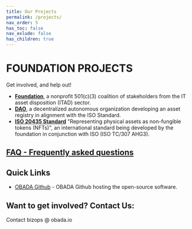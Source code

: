```yaml
---
title: Our Projects
permalink: /projects/
nav_order: 5
has_toc: false
nav_exlude: false
has_children: true
---
```



#  FOUNDATION PROJECTS
Get involved, and help out!
* **[Foundation](/about)**, a nonprofit 501(c)(3) coalition of stakeholders from the IT asset disposition (ITAD) sector.  
* **[DAO](https://www.obadafoundation.org/dao)**, a decentralized autonomous organization developing an asset registry in alignment with the ISO Standard.
* **[ISO 20435 Standard](https://www.obadafoundation.org/standard)** "Representing physical assets as non-fungible tokens (NFTs)", an international standard being developed by the foundation in conjunction with ISO (ISO TC/307 AHG3).

## [FAQ - Frequently asked questions](https://www.obadafoundation.org/faq)

## Quick Links
* [OBADA Github](https://github.com/obada-foundation/) - OBADA Github hosting the open-source software.

<!--
* [Calendar](https://www.obadafoundation.org/calendar) - All official foundation, committee, and DAO meetings.
* [Meeting Minutes and Presentations](https://www.obadafoundation.org/meetings) - Links to past presentations and screen recordings.
-->

## Want to get involved? Contact Us:
Contact bizops @ obada.io

	




